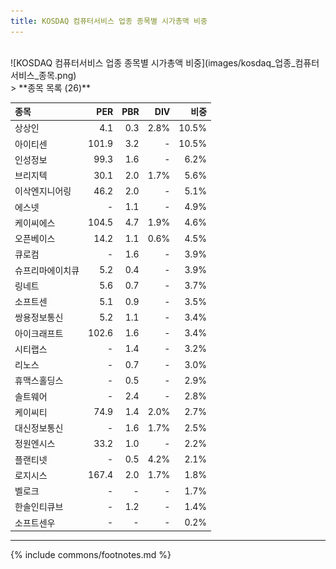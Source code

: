 ```yaml
---
title: KOSDAQ 컴퓨터서비스 업종 종목별 시가총액 비중
---
```

<br>
![KOSDAQ 컴퓨터서비스 업종 종목별 시가총액 비중](images/kosdaq_업종_컴퓨터서비스_종목.png)
<br>
> **종목 목록 (26)**<a id="list"></a>

| **종목** | **PER** | **PBR** | **DIV** | **비중** |
| :------- | ------: | ------: | ------: | -------: |
| 상상인 | 4.1 | 0.3 | 2.8% | 10.5% |
| 아이티센 | 101.9 | 3.2 | - | 10.5% |
| 인성정보 | 99.3 | 1.6 | - | 6.2% |
| 브리지텍 | 30.1 | 2.0 | 1.7% | 5.6% |
| 이삭엔지니어링 | 46.2 | 2.0 | - | 5.1% |
| 에스넷 | - | 1.1 | - | 4.9% |
| 케이씨에스 | 104.5 | 4.7 | 1.9% | 4.6% |
| 오픈베이스 | 14.2 | 1.1 | 0.6% | 4.5% |
| 큐로컴 | - | 1.6 | - | 3.9% |
| 슈프리마에이치큐 | 5.2 | 0.4 | - | 3.9% |
| 링네트 | 5.6 | 0.7 | - | 3.7% |
| 소프트센 | 5.1 | 0.9 | - | 3.5% |
| 쌍용정보통신 | 5.2 | 1.1 | - | 3.4% |
| 아이크래프트 | 102.6 | 1.6 | - | 3.4% |
| 시티랩스 | - | 1.4 | - | 3.2% |
| 리노스 | - | 0.7 | - | 3.0% |
| 휴맥스홀딩스 | - | 0.5 | - | 2.9% |
| 솔트웨어 | - | 2.4 | - | 2.8% |
| 케이씨티 | 74.9 | 1.4 | 2.0% | 2.7% |
| 대신정보통신 | - | 1.6 | 1.7% | 2.5% |
| 정원엔시스 | 33.2 | 1.0 | - | 2.2% |
| 플랜티넷 | - | 0.5 | 4.2% | 2.1% |
| 로지시스 | 167.4 | 2.0 | 1.7% | 1.8% |
| 벨로크 | - | - | - | 1.7% |
| 한솔인티큐브 | - | 1.2 | - | 1.4% |
| 소프트센우 | - | - | - | 0.2% |

---
{% include commons/footnotes.md %}